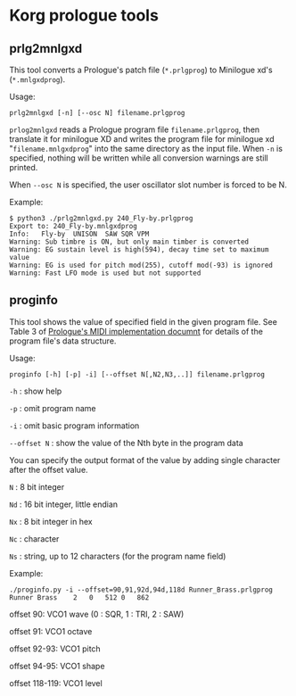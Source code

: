 # Korg prologue tools

## prlg2mnlgxd

This tool converts a Prologue's patch file (`*.prlgprog`) to Minilogue xd's (`*.mnlgxdprog`).

Usage:

``
 prlg2mnlgxd [-n] [--osc N] filename.prlgprog
``
 
`prlog2mnlgxd` reads a Prologue program file `filename.prlgprog`, then translate it for minilogue XD and writes the program file for minilogue xd "`filename.mnlgxdprog`" into the same directory as the input file. When `-n` is specified, nothing will be written while all conversion warnings are still printed.

When `--osc N` is specified,  the user oscillator slot number is forced to be N.

Example:

```
$ python3 ./prlg2mnlgxd.py 240_Fly-by.prlgprog 
Export to: 240_Fly-by.mnlgxdprog
Info:	Fly-by	UNISON	SAW	SQR	VPM
Warning: Sub timbre is ON, but only main timber is converted
Warning: EG sustain level is high(594), decay time set to maximum value
Warning: EG is used for pitch mod(255), cutoff mod(-93) is ignored
Warning: Fast LFO mode is used but not supported
```

## proginfo
This tool shows the value of specified field  in the given program file. See Table 3 of [Prologue's MIDI implementation documnt](https://www.korg.com/us/support/download/manual/0/778/4066/) for details of the program file's data structure.

Usage:

``
 proginfo [-h] [-p] -i] [--offset N[,N2,N3,..]] filename.prlgprog
``

`-h` : show help

`-p` : omit program name

`-i` : omit basic program information

`--offset N` : show the value of the Nth byte
in the program data

You can specify the output format of the value by adding single character after the offset value.

`N` : 8 bit integer

`Nd` : 16 bit integer, little endian

`Nx` : 8 bit integer in hex

`Nc` : character

`Ns` : string, up to 12 characters (for the program name field)

Example:

```
./proginfo.py -i --offset=90,91,92d,94d,118d Runner_Brass.prlgprog 
Runner Brass	2	0	512	0	862
```
offset 90: VCO1 wave (0 : SQR, 1 : TRI, 2 : SAW)

offset 91: VCO1 octave

offset 92-93: VCO1 pitch

offset 94-95: VCO1 shape

offset 118-119: VCO1 level